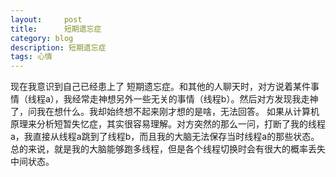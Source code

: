 ```yaml
---
layout:     post
title:      短期遗忘症
category: blog
description: 短期遗忘症
tags: 心情
---
```


现在我意识到自己已经患上了 短期遗忘症。和其他的人聊天时，对方说着某件事情（线程a），我经常走神想另外一些无关的事情（线程b）。然后对方发现我走神了，问我在想什么。我却始终想不起来刚才想的是啥，无法回答。
如果从计算机原理来分析短暂失忆症，其实很容易理解。对方突然的那么一问，打断了我的线程a，我直接从线程a跳到了线程b，而且我的大脑无法保存当时线程a的那些状态。总的来说，就是我的大脑能够跑多线程，但是各个线程切换时会有很大的概率丢失中间状态。
